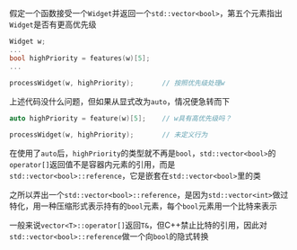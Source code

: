 假定一个函数接受一个`Widget`并返回一个`std::vector<bool>`，第五个元素指出`Widget`是否有更高优先级

```cpp
Widget w;
...
bool highPriority = features(w)[5];
...
  
processWidget(w, highPriority);       // 按照优先级处理w
```

上述代码没什么问题，但如果从显式改为`auto`，情况便急转而下

```cpp
auto highPriority = feature(w)[5];    // w具有高优先级吗？

processWidget(w, highPriority);       // 未定义行为
```

在使用了`auto`后，`highPriority`的类型就不再是`bool`，`std::vector<bool>`的`operator[]`返回值不是容器内元素的引用，而是`std::vector<bool>::reference`，它是嵌套在`std::vector<bool>`里的类

之所以弄出一个`std::vector<bool>::reference`，是因为`std::vector<int>`做过特化，用一种压缩形式表示持有的`bool`元素，每个`bool`元素用一个比特来表示

一般来说`vector<T>::operator[]`返回`T&`，但C++禁止比特的引用，因此对`std::vector<bool>::reference`做一个向`bool`的隐式转换

